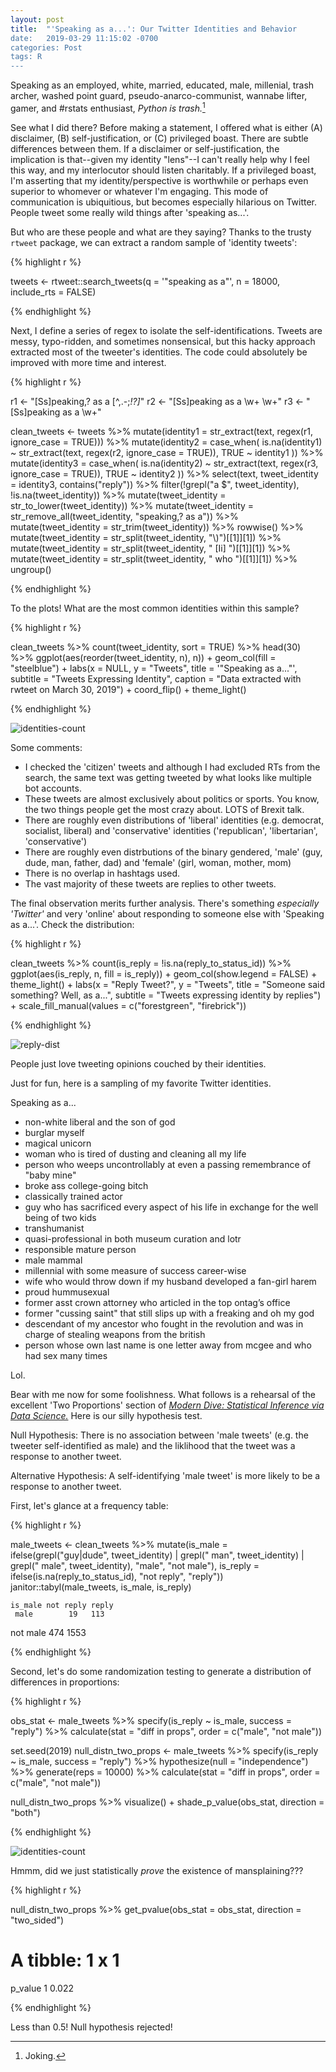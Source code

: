 ```yaml
---
layout: post
title:  "'Speaking as a...': Our Twitter Identities and Behavior
date:   2019-03-29 11:15:02 -0700
categories: Post
tags: R
---
```


Speaking as an employed, white, married, educated, male, millenial, trash archer, washed point guard, pseudo-anarco-communist, 
wannabe lifter, gamer, and #rstats enthusiast, *Python is trash.*[^1]

[^1]: Joking.

See what I did there? Before making a statement, I offered what is either (A) disclaimer, (B) self-justification, or 
(C) privileged boast. There are subtle differences between them. If a disclaimer or self-justification, the implication is 
that--given my identity "lens"--I can't really help why I feel this way, and my interlocutor should listen charitably. 
If a privileged boast, I'm asserting that my identity/perspective is worthwhile or perhaps even superior to whomever 
or whatever I'm engaging. This mode of communication is ubiquitious, but becomes especially hilarious on Twitter. People 
tweet some really wild things after 'speaking as...'.  

<!--more-->

But who are these people and what are they saying? Thanks to the trusty `rtweet` package, we can extract a random sample of 'identity tweets':

{% highlight r %}

tweets <- rtweet::search_tweets(q = '"speaking as a"', n = 18000, include_rts = FALSE)

{% endhighlight %}

Next, I define a series of regex to isolate the self-identifications. Tweets are messy, typo-ridden, and
sometimes nonsensical, but this hacky approach extracted most of the tweeter's identities. The code could
absolutely be improved with more time and interest. 

{% highlight r %}

r1 <- "[Ss]peaking,? as a [^,.-;*!?]*"
r2 <- "[Ss]peaking as a \\w+ \\w+"
r3 <- "[Ss]peaking as a \\w+"

clean_tweets <- tweets %>% 
  mutate(identity1 = str_extract(text, regex(r1, ignore_case = TRUE))) %>% 
  mutate(identity2 = case_when(
    is.na(identity1) ~ str_extract(text, regex(r2, ignore_case = TRUE)),
    TRUE ~ identity1
    )) %>% 
  mutate(identity3 = case_when(
    is.na(identity2) ~ str_extract(text, regex(r3, ignore_case = TRUE)),
    TRUE ~ identity2
  )) %>% 
  select(text, tweet_identity = identity3, contains("reply")) %>% 
  filter(!grepl("a $", tweet_identity),
         !is.na(tweet_identity)) %>% 
  mutate(tweet_identity = str_to_lower(tweet_identity)) %>% 
  mutate(tweet_identity = str_remove_all(tweet_identity, "speaking,? as a")) %>% 
  mutate(tweet_identity = str_trim(tweet_identity)) %>% 
  rowwise() %>% 
  mutate(tweet_identity = str_split(tweet_identity, "\\)")[[1]][1]) %>% 
  mutate(tweet_identity = str_split(tweet_identity, " [Ii] ")[[1]][1]) %>% 
  mutate(tweet_identity = str_split(tweet_identity, " who ")[[1]][1]) %>% 
  ungroup()

{% endhighlight %}

To the plots! What are the most common identities within this sample?

{% highlight r %}

clean_tweets %>% 
  count(tweet_identity, sort = TRUE) %>% 
  head(30) %>% 
  ggplot(aes(reorder(tweet_identity, n), n)) +
  geom_col(fill = "steelblue") +
  labs(x = NULL,
       y = "Tweets",
       title = '"Speaking as a..."',
       subtitle = "Tweets Expressing Identity",
       caption = "Data extracted with rwteet on March 30, 2019") +
  coord_flip() +
  theme_light()

{% endhighlight %}

<img src="/img/blog/identities-counts.png" alt="identities-count" align="center"/> 

Some comments:

* I checked the 'citizen' tweets and although I had excluded RTs from the search, the same text was getting tweeted 
by what looks like multiple bot accounts.
* These tweets are almost exclusively about politics or sports. You know, the two things people get the most crazy about. LOTS of Brexit talk.
* There are roughly even distributions of 'liberal' identities (e.g. democrat, socialist, liberal) and 'conservative' 
identities ('republican', 'libertarian', 'conservative')
* There are roughly even distrbutions of the binary gendered, 'male' (guy, dude, man, father, dad) and 'female' (girl, woman, mother,
mom)
* There is no overlap in hashtags used.
* The vast majority of these tweets are replies to other tweets.

The final observation merits further analysis. There's something *especially 'Twitter'* and very 'online' about 
responding to someone else with 'Speaking as a...'. Check the distribution:

{% highlight r %}

clean_tweets %>% 
  count(is_reply = !is.na(reply_to_status_id)) %>% 
  ggplot(aes(is_reply, n, fill = is_reply)) +
  geom_col(show.legend = FALSE) +
  theme_light() +
  labs(x = "Reply Tweet?",
       y = "Tweets",
       title = "Someone said something? Well, as a...",
       subtitle = "Tweets expressing identity by replies") +
  scale_fill_manual(values = c("forestgreen", "firebrick"))

{% endhighlight %}

<img src="/img/blog/reply-dist.png" alt="reply-dist" align="center"/> 

People just love tweeting opinions couched by their identities.

Just for fun, here is a sampling of my favorite Twitter identities.

Speaking as a...

* non-white liberal and the son of god
* burglar myself
* magical unicorn
* woman who is tired of dusting and cleaning all my life
* person who weeps uncontrollably at even a passing remembrance of "baby mine"
* broke ass college-going bitch
* classically trained actor
* guy who has sacrificed every aspect of his life in exchange for the well being of two kids
* transhumanist
* quasi-professional in both museum curation and lotr
* responsible mature person
* male mammal
* millennial with some measure of success career-wise
* wife who would throw down if my husband developed a fan-girl harem
* proud hummusexual
* former asst crown attorney who articled in the top ontag’s office
* former "cussing saint" that still slips up with a freaking and oh my god
* descendant of my ancestor who fought in the revolution and was in charge of stealing weapons from the british
* person whose own last name is one letter away from mcgee and who had sex many times

Lol.

Bear with me now for some foolishness. What follows is a rehearsal of the excellent 'Two Proportions'
section of [*Modern Dive: Statistical Inference via Data Science.*](https://moderndive.com/) Here is our silly
hypothesis test.

Null Hypothesis: There is no association between 'male tweets' (e.g. the tweeter self-identified as male) and 
the liklihood that the tweet was a response to another tweet.

Alternative Hypothesis: A self-identifying 'male tweet' is more likely to be a response to another tweet. 

First, let's glance at a frequency table:

{% highlight r %}

male_tweets <- clean_tweets %>% 
  mutate(is_male = ifelse(grepl("guy|dude", tweet_identity) | 
                            grepl(" man", tweet_identity) | 
                            grepl(" male", tweet_identity), "male", "not male"),
         is_reply = ifelse(is.na(reply_to_status_id), "not reply", "reply")) 
janitor::tabyl(male_tweets, is_male, is_reply)

    is_male not reply reply
     male        19   113
 not male       474  1553

{% endhighlight %}

Second, let's do some randomization testing to generate a distribution of differences in proportions:

{% highlight r %}

obs_stat <- male_tweets %>% 
  specify(is_reply ~ is_male, success = "reply") %>% 
  calculate(stat = "diff in props", order = c("male", "not male"))

set.seed(2019)
null_distn_two_props <- male_tweets %>% 
  specify(is_reply ~ is_male, success = "reply") %>% 
  hypothesize(null = "independence") %>% 
  generate(reps = 10000) %>% 
  calculate(stat = "diff in props", order = c("male", "not male"))

null_distn_two_props %>% 
  visualize() +
  shade_p_value(obs_stat, direction = "both")

{% endhighlight %}

<img src="/img/blog/nulldist.png" alt="identities-count" align="center"/> 

Hmmm, did we just statistically *prove* the existence of mansplaining???

{% highlight r %}

null_distn_two_props %>% 
  get_pvalue(obs_stat = obs_stat, direction = "two_sided")

  # A tibble: 1 x 1
  p_value
    <dbl>
1   0.022

{% endhighlight %}

Less than 0.5! Null hypothesis rejected! 








